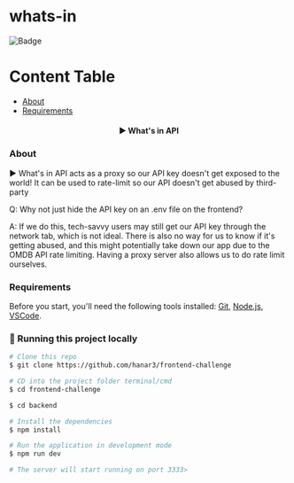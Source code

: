 # whats-in

![Badge](https://img.shields.io/badge/Whats%20in-Keep%20%20track%20of%20your%20movies-%237159c1?style=for-the-badge&logo=ghost)

# Content Table

<!--ts-->

- [About](#about)
- [Requirements](#requirements)
<!--te-->

<h4 align="center"> 
	▶️ What's in API
</h4>

### About

▶️ What's in API acts as a proxy so our API key doesn't get exposed to the world! It can be used to rate-limit so our API doesn't get abused by third-party

Q: Why not just hide the API key on an .env file on the frontend?

A: If we do this, tech-savvy users may still get our API key through the network tab, which is not ideal. There is also no way for us to know if it's getting abused, and this might potentially take down our app due to the OMDB API rate limiting. Having a proxy server also allows us to do rate limit ourselves.

### Requirements

Before you start, you'll need the following tools installed:
[Git](https://git-scm.com),
[Node.js](https://nodejs.org/en/),
[VSCode](https://code.visualstudio.com/).

### 🎲 Running this project locally

```bash
# Clone this repo
$ git clone https://github.com/hanar3/frontend-challenge

# CD into the project folder terminal/cmd
$ cd frontend-challenge

$ cd backend

# Install the dependencies
$ npm install

# Run the application in development mode
$ npm run dev

# The server will start running on port 3333>
```
